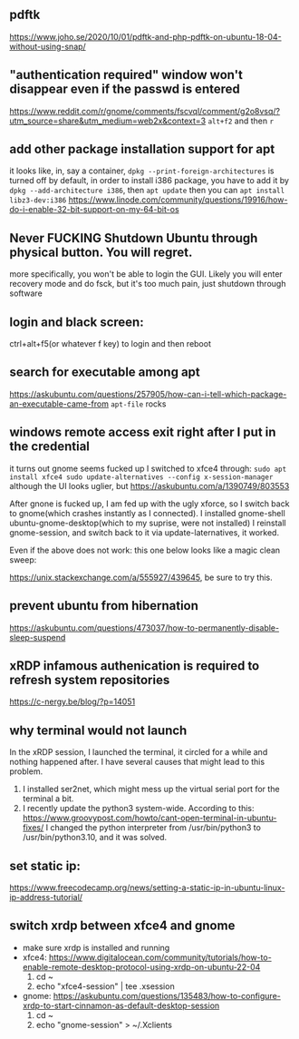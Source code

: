 ## pdftk
https://www.joho.se/2020/10/01/pdftk-and-php-pdftk-on-ubuntu-18-04-without-using-snap/
## "authentication required" window won't disappear even if the passwd is entered
https://www.reddit.com/r/gnome/comments/fscvql/comment/g2o8vsq/?utm_source=share&utm_medium=web2x&context=3
`alt+f2` and then `r`

## add other package installation support for apt
it looks like, in, say a container, `dpkg --print-foreign-architectures` is turned off by default,
in order to install i386 package, you have to add it by `dpkg --add-architecture i386`, then `apt update`
then you can `apt install libz3-dev:i386`
https://www.linode.com/community/questions/19916/how-do-i-enable-32-bit-support-on-my-64-bit-os

## Never FUCKING Shutdown Ubuntu through physical button. You will regret.
more specifically, you won't be able to login the GUI. Likely you will enter recovery mode and do fsck, but it's too much pain, just shutdown through software

## login and black screen:
ctrl+alt+f5(or whatever f key) to login and then reboot

## search for executable among apt
https://askubuntu.com/questions/257905/how-can-i-tell-which-package-an-executable-came-from
`apt-file` rocks

## windows remote access exit right after I put in the credential
it turns out gnome seems fucked up
I switched to xfce4 through:
`sudo apt install xfce4
sudo update-alternatives --config x-session-manager`
although the UI looks uglier, but 
https://askubuntu.com/a/1390749/803553

After gnone is fucked up, I am fed up with the ugly xforce, so I switch back to gnome(which crashes instantly as I connected).
I installed gnome-shell ubuntu-gnome-desktop(which to my suprise, were not installed)
I reinstall gnome-session, and switch back to it via update-laternatives, it worked.


Even if the above does not work:  this one below looks like a magic clean sweep:

https://unix.stackexchange.com/a/555927/439645, be sure to try this.

## prevent ubuntu from hibernation
https://askubuntu.com/questions/473037/how-to-permanently-disable-sleep-suspend

## xRDP infamous authenication is required to refresh system repositories
https://c-nergy.be/blog/?p=14051

## why terminal would not launch
In the xRDP session, I launched the terminal, it circled for a while and nothing happened after. 
I have several causes that might lead to this problem. 
1. I installed ser2net, which might mess up the virtual serial port for the terminal a bit.
2. I recently update the python3 system-wide. 
According to this: https://www.groovypost.com/howto/cant-open-terminal-in-ubuntu-fixes/
I changed the python interpreter from /usr/bin/python3 to /usr/bin/python3.10, and it was solved.

## set static ip:
https://www.freecodecamp.org/news/setting-a-static-ip-in-ubuntu-linux-ip-address-tutorial/


## switch xrdp between xfce4 and gnome
- make sure xrdp is installed and running
- xfce4: https://www.digitalocean.com/community/tutorials/how-to-enable-remote-desktop-protocol-using-xrdp-on-ubuntu-22-04
    1. cd ~
    2. echo "xfce4-session" | tee .xsession
- gnome: https://askubuntu.com/questions/135483/how-to-configure-xrdp-to-start-cinnamon-as-default-desktop-session
    1. cd ~
    2. echo "gnome-session" > ~/.Xclients
